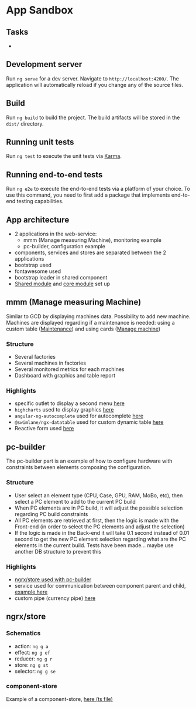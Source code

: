 # App Sandbox

## Tasks

- 

## Development server

Run `ng serve` for a dev server. Navigate to `http://localhost:4200/`. The application will automatically reload if you change any of the source files.

## Build

Run `ng build` to build the project. The build artifacts will be stored in the `dist/` directory.

## Running unit tests

Run `ng test` to execute the unit tests via [Karma](https://karma-runner.github.io).

## Running end-to-end tests

Run `ng e2e` to execute the end-to-end tests via a platform of your choice. To use this command, you need to first add a package that implements end-to-end testing capabilities.

## App architecture

- 2 applications in the web-service:
    - mmm (Manage measuring Machine), monitoring example
    - pc-builder, configuration example
- components, services and stores are separated between the 2 applications
- bootstrap used
- fontawesome used
- bootstrap loader in shared component
- [Shared module](/src/app/shared/shared.module.ts) and [core module](/src/app/core.module.ts) set up

## mmm (Manage measuring Machine)

Similar to GCD by displaying machines data. Possibility to add new machine. Machines are displayed regarding if a maintenance is needed: using a custom table ([Maintenance]()) and using cards ([Manage machine]())

### Structure

- Several factories
- Several machines in factories
- Several monitored metrics for each machines
- Dashboard with graphics and table report

### Highlights

- specific outlet to display a second menu [here](/src/app/components/mmm/mmm.component.html)
- `highcharts` used to display graphics [here](/src/app/components/mmm/manage-machine/machine/machine-metric/machine-metric.component.ts)
- `angular-ng-autocomplete` used for autocomplete [here](/src/app/components/mmm/manage-machine/manage-machine.component.ts)
- `@swimlane/ngx-datatable` used for custom dynamic table [here](/src/app/components/mmm/maintenance/maintenance.component.ts)
- Reactive form used [here](/src/app/components/mmm/manage-machine/update-machine/update-machine.component.ts)

## pc-builder

The pc-builder part is an example of how to configure hardware with constraints between elements composing the configuration.

### Structure

- User select an element type (CPU, Case, GPU, RAM, MoBo, etc), then select a PC element to add to the current PC build
- When PC elements are in PC build, it will adjust the possible selection regarding PC build constraints
- All PC elements are retrieved at first, then the logic is made with the Front-end (in order to select the PC elements and adjust the selection)
- If the logic is made in the Back-end it will take 0.1 second instead of 0.01 second to get the new PC element selection regarding what are the PC elements in the current build. Tests have been made... maybe use another DB structure to prevent this

### Highlights

- [ngrx/store used with pc-builder](/src/app/store/pc-builder)
- service used for communication between component parent and child, [example here](/src/app/services/pc-builder/element-type-choice.service.ts)
- custom pipe (currency pipe) [here](/src/app/components/pc-builder/currency-pipe/currency-pipe.component.ts)

## ngrx/store

### Schematics

- action: `ng g a`
- effect: `ng g ef`
- reducer: `ng g r`
- store: `ng g st`
- selector: `ng g se`

### component-store

Example of a component-store, [here (ts file)](/src/app/store/component-store/pc-builder.store.ts)
